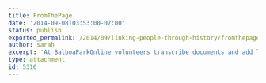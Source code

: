 ```yaml
---
title: FromThePage
date: '2014-09-08T03:53:00-07:00'
status: publish
exported_permalink: /2014/09/linking-people-through-history/fromthepage
author: sarah
excerpt: 'At BalboaParkOnline volunteers transcribe documents and add links.'
type: attachment
id: 5316
---
```

<!DOCTYPE html PUBLIC "-//W3C//DTD HTML 4.0 Transitional//EN" "http://www.w3.org/TR/REC-html40/loose.dtd">
<?xml encoding="UTF-8">
